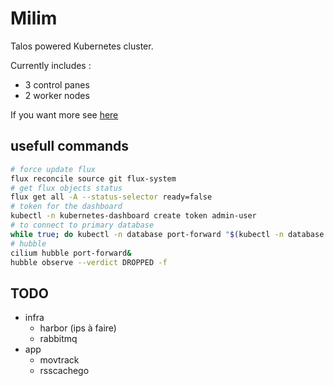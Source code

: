 # Milim

Talos powered Kubernetes cluster.

Currently includes :
- 3 control panes
- 2 worker nodes

If you want more see [here](https://github.com/Samoth69/IAC/tree/master/Infra/terraform)

## usefull commands

```bash
# force update flux
flux reconcile source git flux-system
# get flux objects status
flux get all -A --status-selector ready=false
# token for the dashboard
kubectl -n kubernetes-dashboard create token admin-user
# to connect to primary database
while true; do kubectl -n database port-forward "$(kubectl -n database get pods -l postgres-operator.crunchydata.com/role=master -o name)" 5432:5432; done
# hubble
cilium hubble port-forward&
hubble observe --verdict DROPPED -f
```

## TODO

- infra
	- harbor (ips à faire)
	- rabbitmq
- app
	- movtrack
	- rsscachego
